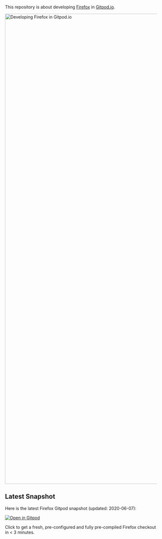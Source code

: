 This repository is about developing [Firefox](https://github.com/mozilla/gecko-dev) in [Gitpod.io](https://www.gitpod.io/).

<img width="1552" alt="Developing Firefox in Gitpod.io" src="https://user-images.githubusercontent.com/599268/85171497-6d1db980-b26f-11ea-9ad4-0f02711c857e.png">

## Latest Snapshot

Here is the latest Firefox Gitpod snapshot (updated: 2020-06-07):

[![Open in Gitpod](https://gitpod.io/button/open-in-gitpod.svg)](https://gitpod.io/#snapshot/4528051a-2ea8-4082-aab1-ddbf806a0807)

Click to get a fresh, pre-configured and fully pre-compiled Firefox checkout in < 3 minutes.
